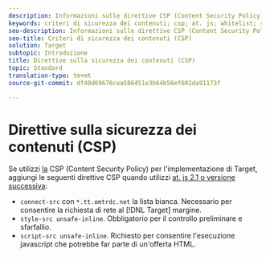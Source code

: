 ```yaml
---
description: Informazioni sulle direttive CSP (Content Security Policy) da aggiungere quando si utilizza Adobe Target in. js 2.1 o versione successiva.
keywords: criteri di sicurezza dei contenuti; csp; at. js; whitelist; sfarfallio; pre-hide; pre-nascondere; prehiding
seo-description: Informazioni sulle direttive CSP (Content Security Policy) da aggiungere quando si utilizza Adobe Target in. js 2.1 o versione successiva.
seo-title: Criteri di sicurezza dei contenuti (CSP)
solution: Target
subtopic: Introduzione
title: Direttive sulla sicurezza dei contenuti (CSP)
topic: Standard
translation-type: tm+mt
source-git-commit: df40d69676cea586451e3b64b56ef602da91173f

---
```



# Direttive sulla sicurezza dei contenuti (CSP)

Se utilizzi [la](https://en.wikipedia.org/wiki/Content_Security_Policy) CSP (Content Security Policy) per l'implementazione di Target, aggiungi le seguenti direttive CSP quando utilizzi [at. js 2.1 o versione successiva](/help/c-implementing-target/c-implementing-target-for-client-side-web/target-atjs-versions.md):

* `connect-src` con `*.tt.omtrdc.net` la lista bianca. Necessario per consentire la richiesta di rete al [!DNL Target] margine.
* `style-src unsafe-inline`. Obbligatorio per il controllo preliminare e sfarfallio.
* `script-src unsafe-inline`.  Richiesto per consentire l'esecuzione javascript che potrebbe far parte di un'offerta HTML.
